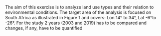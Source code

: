 The aim of this exercise is to analyze land use types and their relation to environmental conditions. The target area of the analysis is focused on South Africa as illustrated in Figure 1 and covers: Lon 14° to 34°, Lat -6°to -26°. For the study 2 years (2003 and 2019) has to be compared and changes, if any, have to be quantified
